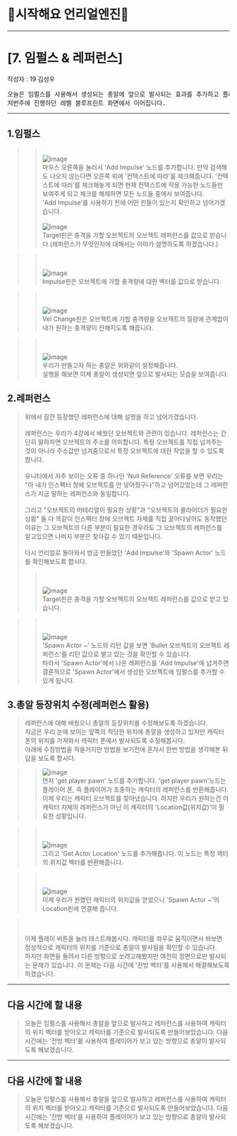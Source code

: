 # :raccoon:시작해요 언리얼엔진🌳


---

# [7. 임펄스 & 레퍼런스]
작성자 : 19 김성우

<pre>
오늘은 임펄스를 사용해서 생성되는 총알에 앞으로 발사되는 효과를 추가하고 플레이어를 기준으로 발사되도록 해보겠습니다.
저번주에 진행하던 레벨 블루프린트 화면에서 이어집니다.
</pre>

---
  
## 1.임펄스
>> <br>![image](./Pic/p1.png)
> <br> 마우스 오른쪽을 눌러서 'Add Impulse' 노드를 추가합니다. 만약 검색해도 나오지 않는다면 오른쪽 위에 '컨텍스트에 따라'를 체크해줍니다.
> '컨텍스트에 따라'를 체크해놓게 되면 현재 컨텍스트에 적용 가능한 노드들만 보여주게 되고 체크를 해제하면 모든 노드들 중에서 보여줍니다.
> <br> 'Add Impulse'를 사용하기 전에 어떤 핀들이 있는지 확인하고 넘어가겠습니다.
>> <br><br>![image](./Pic/p2.png)
> <br> Target핀은 충격을 가할 오브젝트의 오브젝트 레퍼런스를 값으로 받습니다.(레퍼런스가 무엇인지에 대해서는 이따가 설명하도록 하겠습니다.)

>> <br><br>![image](./Pic/p3.png)
> <br> Impulse핀은 오브젝트에 가할 충격량에 대한 벡터를 값으로 받습니다.

>> <br><br>![image](./Pic/p4.png)
> <br> Vel Change핀은 오브젝트에 가할 충격량을 오브젝트의 질량에 관계없이 내가 원하는 충격량이 전해지도록 해줍니다.

>> <br><br>![image](./Pic/p5.png)
> <br> 우리가 만들고자 하는 총알은 위와같이 설정해줍니다.
> <br> 실행을 해보면 이제 총알이 생성되면 앞으로 발사되는 모습을 보여줍니다.

## 2.레퍼런스
> 위에서 잠깐 등장했던 레퍼런스에 대해 설명을 하고 넘어가겠습니다.
> <br><br>레퍼런스는 우리가 4강에서 배웠던 오브젝트와 관련이 있습니다. 레퍼런스는 간단히 말하자면 오브젝트의 주소를 의미합니다. 특정 오브젝트를 직접 넘겨주는 것이 아니라 주소값만 넘겨줌으로서 특정 오브젝트에 대한 작업을 할 수 있도록 합니다.
> <br><br>유니티에서 자주 보이는 오류 중 하나인 'Null Reference' 오류를 보면 우리는 "아 내가 인스펙터 창에 오브젝트를 안 넣어줬구나"하고 넘어갔었는데 그 레퍼런스가 지금 말하는 레퍼런스와 동일합니다.
> <br><br>그리고 "오브젝트의 머테리얼이 필요한 상황"과 "오브젝트의 콜라이더가 필요한 상황" 둘 다 똑같이 인스펙터 창에 오브젝트 자체를 직접 끌어다넣어도 동작했던 이유는 그 오브젝트의 다른 부분이 필요한 경우라도 그 오브젝트의 레퍼런스를 알고있으면 나머지 부분은 찾아갈 수 있기 때문입니다.
> <br><br> 다시 언리얼로 돌아와서 방금 만들었던 'Add Impulse'와 'Spawn Actor' 노드를 확인해보도록 합시다.
> 
>> <br><br>![image](./Pic/p2.png)
> <br> Target핀은 충격을 가할 오브젝트의 오브젝트 레퍼런스를 값으로 받고 있습니다.

>> <br><br>![image](./Pic/p6.png)
> <br> 'Spawn Actor ~' 노드의 리턴 값을 보면 'Bullet 오브젝트의 오브젝트 레퍼런스'를 리턴 값으로 뱉고 있는 것을 확인할 수 있습니다.
> <br> 따라서 'Spawn Actor'에서 나온 레퍼런스를 'Add Impulse'에 넘겨주면 결론적으로 'Spawn Actor'에서 생성한 오브젝트에 임펄스를 추가할 수 있게 됩니다.

## 3.총알 등장위치 수정(레퍼런스 활용)
> 레퍼런스에 대해 배웠으니 총알의 등장위치를 수정해보도록 하겠습니다.
> <br>지금은 우리 눈에 보이는 앞쪽의 적당한 위치에 총알을 생성하고 있지만 캐릭터 폰의 위치를 가져와서 캐릭터 폰에서 발사되도록 수정해봅시다.
> <br>아래에 수정방법을 적을거지만 방법을 보기전에 혼자서 한번 방법을 생각해본 뒤 답을 보도록 합시다.

>> ![image](./Pic/p7.png)
> <br> 먼저 'get player pawn' 노드를 추가합니다. 'get player pawn'노드는 플레이어 폰, 즉 플레이어가 조종하는 캐릭터의 레퍼런스를 반환해줍니다.
> <br> 이제 우리는 캐릭터 오브젝트를 찾아냈습니다. 하지만 우리가 원하는건 이 캐릭터 자체의 레퍼런스가 아닌 이 캐릭터의 'Location값(위치값)'이 필요한 상황입니다.

>> <br><br>![image](./Pic/p8.png)
> <br> 그리고 'Get Actor Location' 노드를 추가해줍니다. 이 노드는 특정 액터의 위치값 벡터를 반환해줍니다.

>> <br><br>![image](./Pic/p9.png)
> <br> 이제 우리가 원했던 캐릭터의 위치값을 얻었으니 'Spawn Actor ~'의 Location핀에 연결해 줍니다.

> <br><br> 이제 플레이 버튼을 눌러 테스트해봅시다. 캐릭터를 좌우로 움직이면서 쏴보면 정상적으로 캐릭터의 위치를 기준으로 총알이 발사됨을 확인할 수 있습니다.
> <br> 하지만 화면을 돌려서 다른 방향으로 쏘려고해봤지만 여전히 정면으로만 발사되는 문제가 있습니다. 이 문제는 다음 시간에 '전방 벡터'를 사용해서 해결해보도록 하겠습니다.



---
## 다음 시간에 할 내용
> 오늘은 임펄스를 사용해서 총알을 앞으로 발사하고 레퍼런스를 사용하여 캐릭터의 위치 벡터를 받아오고 캐릭터를 기준으로 발사되도록 만들어보았습니다.
> 다음 시간에는 '전방 벡터'를 사용하여 플레이어가 보고 있는 방향으로 총알이 발사되도록 해보겠습니다.

---
## 다음 시간에 할 내용
> 오늘은 임펄스를 사용해서 총알을 앞으로 발사하고 레퍼런스를 사용하여 캐릭터의 위치 벡터를 받아오고 캐릭터를 기준으로 발사되도록 만들어보았습니다.
> 다음 시간에는 '전방 벡터'를 사용하여 플레이어가 보고 있는 방향으로 총알이 발사되도록 해보겠습니다.

